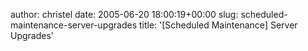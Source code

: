 author: christel
date: 2005-06-20 18:00:19+00:00
slug: scheduled-maintenance-server-upgrades
title: '[Scheduled Maintenance] Server Upgrades'
